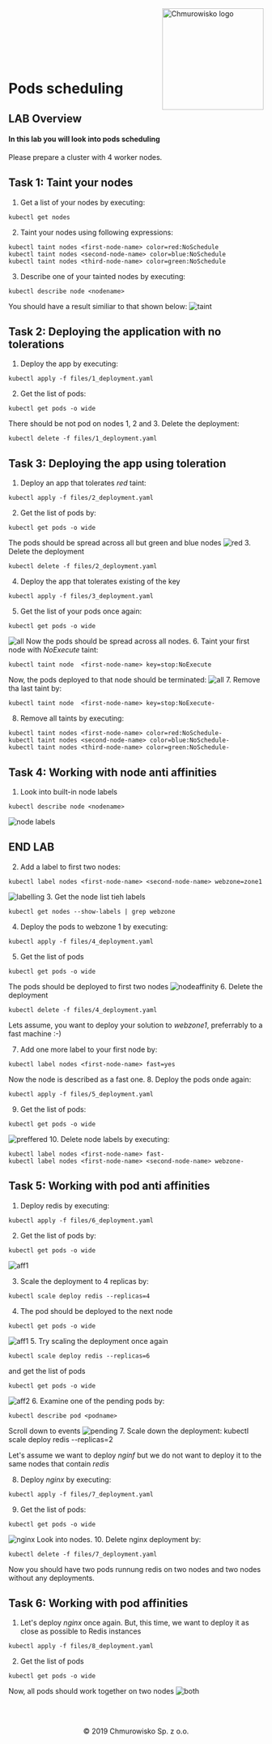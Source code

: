 <img src="../img/logo.png" alt="Chmurowisko logo" width="200" align="right">
<br><br>
<br><br>
<br><br>

# Pods scheduling 

## LAB Overview

#### In this lab you will look into pods scheduling 

Please prepare a cluster with 4 worker nodes.

## Task 1: Taint your nodes

1. Get a list of your nodes by executing:
```
kubectl get nodes
```
2. Taint your nodes using following expressions:
```
kubectl taint nodes <first-node-name> color=red:NoSchedule
kubectl taint nodes <second-node-name> color=blue:NoSchedule
kubectl taint nodes <third-node-name> color=green:NoSchedule
```
3. Describe one of your tainted nodes by executing:
```
kubectl describe node <nodename>
```
You should have a result similiar to that shown below:
![taint](./img/taints.png)

## Task 2: Deploying the application with no tolerations

1. Deploy the app by executing:
```
kubectl apply -f files/1_deployment.yaml
```
2. Get the list of pods:
```
kubectl get pods -o wide
```
There should be not pod on nodes 1, 2 and 3. Delete the deployment:
```
kubectl delete -f files/1_deployment.yaml
```

## Task 3: Deploying the app using toleration

1. Deploy an app that tolerates *red* taint:
```
kubectl apply -f files/2_deployment.yaml
```
2. Get the list of pods by:
```
kubectl get pods -o wide
```
The pods should be spread across all but green and blue nodes
![red](img/red.png)
3. Delete the deployment
```
kubectl delete -f files/2_deployment.yaml
```
4. Deploy the app that tolerates existing of the key
```
kubectl apply -f files/3_deployment.yaml
```
5. Get the list of your pods once again:
```
kubectl get pods -o wide
```
![all](img/all.png)
Now the pods should be spread across all nodes.
6. Taint your first node with *NoExecute* taint:
```
kubectl taint node  <first-node-name> key=stop:NoExecute
```
Now, the pods deployed to that node should be terminated:
![all](img/noexec.png)
7. Remove tha last taint by:
```
kubectl taint node  <first-node-name> key=stop:NoExecute-
```
8. Remove all taints by executing:
```
kubectl taint nodes <first-node-name> color=red:NoSchedule-
kubectl taint nodes <second-node-name> color=blue:NoSchedule-
kubectl taint nodes <third-node-name> color=green:NoSchedule-
```
## Task 4: Working with node anti affinities

1. Look into built-in node labels
```
kubectl describe node <nodename>
```
![node labels](img/node_labels.png)
## END LAB
2. Add a label to first two nodes:
```
kubectl label nodes <first-node-name> <second-node-name> webzone=zone1
```
![labelling](img/labelling.png)
3. Get the node list tieh labels
```
kubectl get nodes --show-labels | grep webzone
```
4. Deploy the pods to webzone 1 by executing:
```
kubectl apply -f files/4_deployment.yaml
```
5. Get the list of pods
```
kubectl get pods -o wide
```
The pods should be deployed to first two nodes
![nodeaffinity](img/node_aff.png)
6. Delete the deployment
```
kubectl delete -f files/4_deployment.yaml
```

Lets assume, you want to deploy your solution to *webzone1*, preferrably to a fast machine :-)

7. Add one more label to your first node by:
```
kubectl label nodes <first-node-name> fast=yes
```
Now the node is described as a fast one.
8. Deploy the pods onde again:
```
kubectl apply -f files/5_deployment.yaml
```
9. Get the list of pods:
```
kubectl get pods -o wide
```
![preffered](img/preffered.png)
10. Delete node labels by executing:
```
kubectl label nodes <first-node-name> fast-
kubectl label nodes <first-node-name> <second-node-name> webzone-
```
## Task 5: Working with pod anti affinities

1. Deploy redis by executing:
```
kubectl apply -f files/6_deployment.yaml
```
2. Get the list of pods by:
```
kubectl get pods -o wide
```
![aff1](img/pod_aff_1.png)

3. Scale the deployment to 4 replicas by:
```
kubectl scale deploy redis --replicas=4
```
4. The pod should be deployed to the next node
```
kubectl get pods -o wide
```
![aff1](img/pod_aff_2.png)
5. Try scaling the deployment once again
```
kubectl scale deploy redis --replicas=6
```
and get the list of pods
```
kubectl get pods -o wide
```
![aff2](img/pod_aff_3.png)
6. Examine one of the pending pods by:
```
kubectl describe pod <podname>
```
Scroll down to events
![pending](img/pod_aff_pending.png)
7. Scale down the deployment:
kubectl scale deploy redis --replicas=2

Let's assume we want to deploy *nginf* but we do not want to deploy it to the same nodes that contain *redis*

8. Deploy *nginx* by executing:
```
kubectl apply -f files/7_deployment.yaml
```
9. Get the list of pods:
```
kubectl get pods -o wide
```
![nginx](img/redis_nginx.png)
Look into nodes.
10. Delete nginx deployment by:
```
kubectl delete -f files/7_deployment.yaml
```
Now you should have two pods runnung redis on two nodes and two nodes without any deployments.

## Task 6: Working with pod affinities

1. Let's deploy *nginx* once again. But, this time, we want to deploy it as close as possible to Redis instances
```
kubectl apply -f files/8_deployment.yaml
```
2. Get the list of pods
```
kubectl get pods -o wide
```
Now, all pods should work together on two nodes
![both](img/both_redi_nginx.png)

<br><br>

<center><p>&copy; 2019 Chmurowisko Sp. z o.o.<p></center>
